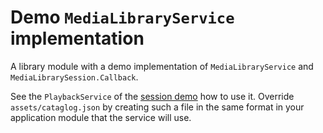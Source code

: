 # Demo `MediaLibraryService` implementation

A library module with a demo implementation of `MediaLibraryService` and
`MediaLibrarySession.Callback`.

See the `PlaybackService` of the [session demo](../session/README.md) how to use
it. Override `assets/cataglog.json` by creating such a file in the same format
in your application module that the service will use.
